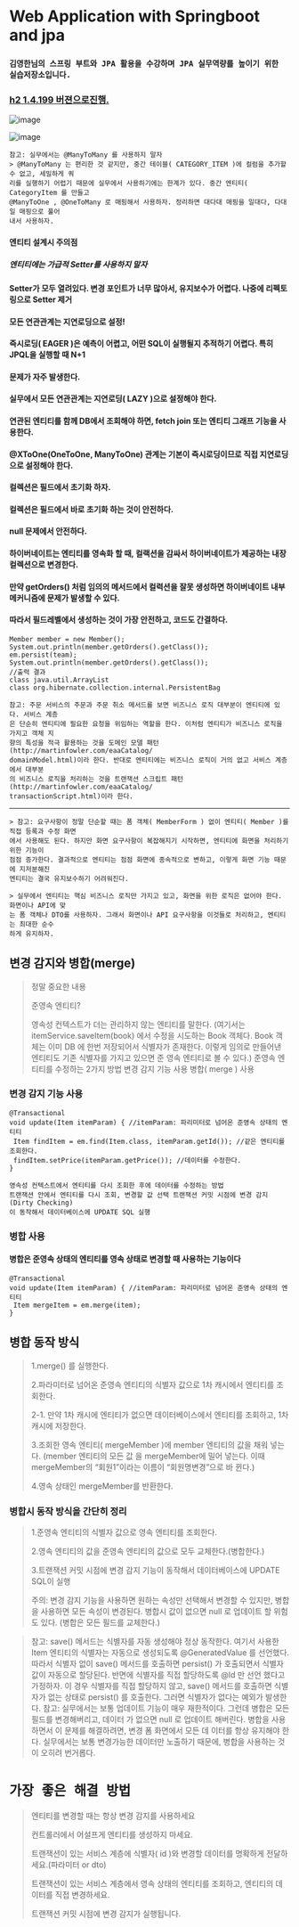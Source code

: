 # Web Application with Springboot and jpa
### `김영한님의 스프링 부트와 JPA 활용을 수강하며 JPA 실무역량를 높이기 위한 실습저장소입니다.`

### [h2 1.4.199 버젼으로진행. ](https://h2database.com/h2-2019-03-13.zip)
![image](https://user-images.githubusercontent.com/40031858/88916586-4c4e7800-d2a1-11ea-8b71-bf170b74f0d0.png)

![image](https://user-images.githubusercontent.com/40031858/88918910-3f338800-d2a5-11ea-96f2-33a9ad502a1b.png)

```
참고: 실무에서는 @ManyToMany 를 사용하지 말자
> @ManyToMany 는 편리한 것 같지만, 중간 테이블( CATEGORY_ITEM )에 컬럼을 추가할 수 없고, 세밀하게 쿼
리를 실행하기 어렵기 때문에 실무에서 사용하기에는 한계가 있다. 중간 엔티티( CategoryItem 를 만들고
@ManyToOne , @OneToMany 로 매핑해서 사용하자. 정리하면 대다대 매핑을 일대다, 다대일 매핑으로 풀어
내서 사용하자.
```
#### 엔티티 설계시 주의점
##### 엔티티에는 가급적 Setter를 사용하지 말자
#### Setter가 모두 열려있다. 변경 포인트가 너무 많아서, 유지보수가 어렵다. 나중에 리펙토링으로 Setter 제거
#### 모든 연관관계는 지연로딩으로 설정!
#### 즉시로딩( EAGER )은 예측이 어렵고, 어떤 SQL이 실행될지 추적하기 어렵다. 특히 JPQL을 실행할 때 N+1
#### 문제가 자주 발생한다.
#### 실무에서 모든 연관관계는 지연로딩( LAZY )으로 설정해야 한다.
#### 연관된 엔티티를 함께 DB에서 조회해야 하면, fetch join 또는 엔티티 그래프 기능을 사용한다.
#### @XToOne(OneToOne, ManyToOne) 관계는 기본이 즉시로딩이므로 직접 지연로딩으로 설정해야 한다.
#### 컬렉션은 필드에서 초기화 하자.
#### 컬렉션은 필드에서 바로 초기화 하는 것이 안전하다.
#### null 문제에서 안전하다.
#### 하이버네이트는 엔티티를 영속화 할 때, 컬랙션을 감싸서 하이버네이트가 제공하는 내장 컬렉션으로 변경한다. 
#### 만약 getOrders() 처럼 임의의 메서드에서 컬력션을 잘못 생성하면 하이버네이트 내부 메커니즘에 문제가 발생할 수 있다. 
#### 따라서 필드레벨에서 생성하는 것이 가장 안전하고, 코드도 간결하다.
```
Member member = new Member();
System.out.println(member.getOrders().getClass());
em.persist(team);
System.out.println(member.getOrders().getClass());
//출력 결과
class java.util.ArrayList
class org.hibernate.collection.internal.PersistentBag
```


```
참고: 주문 서비스의 주문과 주문 취소 메서드를 보면 비즈니스 로직 대부분이 엔티티에 있다. 서비스 계층
은 단순히 엔티티에 필요한 요청을 위임하는 역할을 한다. 이처럼 엔티티가 비즈니스 로직을 가지고 객체 지
향의 특성을 적극 활용하는 것을 도메인 모델 패턴(http://martinfowler.com/eaaCatalog/
domainModel.html)이라 한다. 반대로 엔티티에는 비즈니스 로직이 거의 없고 서비스 계층에서 대부분
의 비즈니스 로직을 처리하는 것을 트랜잭션 스크립트 패턴(http://martinfowler.com/eaaCatalog/
transactionScript.html)이라 한다.
```
---
```
> 참고: 요구사항이 정말 단순할 때는 폼 객체( MemberForm ) 없이 엔티티( Member )를 직접 등록과 수정 화면
에서 사용해도 된다. 하지만 화면 요구사항이 복잡해지기 시작하면, 엔티티에 화면을 처리하기 위한 기능이
점점 증가한다. 결과적으로 엔티티는 점점 화면에 종속적으로 변하고, 이렇게 화면 기능 때문에 지저분해진
엔티티는 결국 유지보수하기 어려워진다.

> 실무에서 엔티티는 핵심 비즈니스 로직만 가지고 있고, 화면을 위한 로직은 없어야 한다. 화면이나 API에 맞
는 폼 객체나 DTO를 사용하자. 그래서 화면이나 API 요구사항을 이것들로 처리하고, 엔티티는 최대한 순수
하게 유지하자.
```


## 변경 감지와 병합(merge)
> 정말 중요한 내용
>
>준영속 엔티티?
>
>영속성 컨텍스트가 더는 관리하지 않는 엔티티를 말한다.
>(여기서는 itemService.saveItem(book) 에서 수정을 시도하는 Book 객체다. Book 객체는 이미 DB
>에 한번 저장되어서 식별자가 존재한다. 이렇게 임의로 만들어낸 엔티티도 기존 식별자를 가지고 있으면 준
>영속 엔티티로 볼 수 있다.)
>준영속 엔티티를 수정하는 2가지 방법
>변경 감지 기능 사용
>병합( merge ) 사용

### 변경 감지 기능 사용
```
@Transactional
void update(Item itemParam) { //itemParam: 파리미터로 넘어온 준영속 상태의 엔티티
 Item findItem = em.find(Item.class, itemParam.getId()); //같은 엔티티를 조회한다.
 findItem.setPrice(itemParam.getPrice()); //데이터를 수정한다.
}

영속성 컨텍스트에서 엔티티를 다시 조회한 후에 데이터를 수정하는 방법
트랜잭션 안에서 엔티티를 다시 조회, 변경할 값 선택 트랜잭션 커밋 시점에 변경 감지(Dirty Checking)
이 동작해서 데이터베이스에 UPDATE SQL 실행
```

### 병합 사용
#### 병합은 준영속 상태의 엔티티를 영속 상태로 변경할 때 사용하는 기능이다
```
@Transactional
void update(Item itemParam) { //itemParam: 파리미터로 넘어온 준영속 상태의 엔티티
 Item mergeItem = em.merge(item);
}
```
## 병합 동작 방식

>1.merge() 를 실행한다.
>
>2.파라미터로 넘어온 준영속 엔티티의 식별자 값으로 1차 캐시에서 엔티티를 조회한다.
>
>2-1. 만약 1차 캐시에 엔티티가 없으면 데이터베이스에서 엔티티를 조회하고, 1차 캐시에 저장한다.
>
>3.조회한 영속 엔티티( mergeMember )에 member 엔티티의 값을 채워 넣는다. (member 엔티티의 모든 값
을 mergeMember에 밀어 넣는다. 이때 mergeMember의 “회원1”이라는 이름이 “회원명변경”으로 바
뀐다.)
>
>4.영속 상태인 mergeMember를 반환한다.

### 병합시 동작 방식을 간단히 정리
>1.준영속 엔티티의 식별자 값으로 영속 엔티티를 조회한다.
>
>2.영속 엔티티의 값을 준영속 엔티티의 값으로 모두 교체한다.(병합한다.)
>
>3.트랜잭션 커밋 시점에 변경 감지 기능이 동작해서 데이터베이스에 UPDATE SQL이 실행
>
>주의: 변경 감지 기능을 사용하면 원하는 속성만 선택해서 변경할 수 있지만, 병합을 사용하면 모든 속성이
변경된다. 병합시 값이 없으면 null 로 업데이트 할 위험도 있다. (병합은 모든 필드를 교체한다.)

> 참고: save() 메서드는 식별자를 자동 생성해야 정상 동작한다. 여기서 사용한 Item 엔티티의 식별자는
자동으로 생성되도록 @GeneratedValue 를 선언했다. 따라서 식별자 없이 save() 메서드를 호출하면
persist() 가 호출되면서 식별자 값이 자동으로 할당된다. 반면에 식별자를 직접 할당하도록 @Id 만 선언
했다고 가정하자. 이 경우 식별자를 직접 할당하지 않고, save() 메서드를 호출하면 식별자가 없는 상태로
persist() 를 호출한다. 그러면 식별자가 없다는 예외가 발생한다.
> 참고: 실무에서는 보통 업데이트 기능이 매우 재한적이다. 그런데 병합은 모든 필드를 변경해버리고, 데이터
가 없으면 null 로 업데이트 해버린다. 병합을 사용하면서 이 문제를 해결하려면, 변경 폼 화면에서 모든 데
이터를 항상 유지해야 한다. 실무에서는 보통 변경가능한 데이터만 노출하기 때문에, 병합을 사용하는 것이
오히려 번거롭다.


# `가장 좋은 해결 방법`
>엔티티를 변경할 때는 항상 변경 감지를 사용하세요
>
>컨트롤러에서 어설프게 엔티티를 생성하지 마세요.
>
>트랜잭션이 있는 서비스 계층에 식별자( id )와 변경할 데이터를 명확하게 전달하세요.(파라미터 or dto)
>
>트랜잭션이 있는 서비스 계층에서 영속 상태의 엔티티를 조회하고, 엔티티의 데이터를 직접 변경하세요.
>
>트랜잭션 커밋 시점에 변경 감지가 실행됩니다.